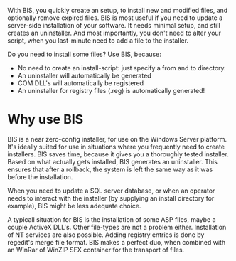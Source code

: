 With BIS, you quickly create an setup, to install new and modified files, and optionally remove expired files. BIS is most useful if you need to update a server-side installation of your software. It needs minimal setup, and still creates an uninstaller. And most importantly, you don't need to alter your script, when you last-minute need to add a file to the installer.

Do you need to install some files? Use BIS, because:

  * No need to create an install-script: just specify a from and to directory.
  * An uninstaller will automatically be generated
  * COM DLL's will automatically be registered
  * An uninstaller for registry files (.reg) is automatically generated!

# Why use BIS #

BIS is a near zero-config installer, for use on the Windows Server platform. It's ideally suited for use in situations where you frequently need to create installers. BIS saves time, because it gives you a thoroughly tested installer. Based on what actually gets installed, BIS generates an uninstaller. This ensures that after a rollback, the system is left the same way as it was before the installation.

When you need to update a SQL server database, or when an operator needs to interact with the installer (by supplying an install directory for example), BIS might be less adequate choice.

A typicall situation for BIS is the installation of some ASP files, maybe a couple ActiveX DLL's. Other file-types are not a problem either. Installation of NT services are also possible. Adding registry entries is done by regedit's merge file format. BIS makes a perfect duo, when combined with an WinRar of WinZIP SFX container for the transport of files.
